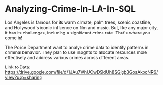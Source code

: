# Analyzing-Crime-In-LA-In-SQL

Los Angeles is famous for its warm climate, palm trees, scenic coastline, and Hollywood's iconic influence on film and music. But, like any major city, it has its challenges, including a significant crime rate. That's where you come in!

The Police Department want to analye crime data to identify patterns in criminal behavior. They plan to use  insights to allocate resources more effectively and address various crimes across different areas.

Link to Data: https://drive.google.com/file/d/1JAu7WhUCwD9ldUh8SGjgb3GosAkbcNR6/view?usp=sharing
